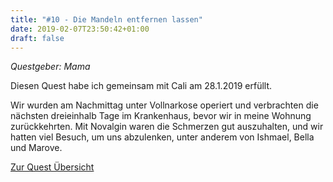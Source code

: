 ```yaml
---
title: "#10 - Die Mandeln entfernen lassen"
date: 2019-02-07T23:50:42+01:00
draft: false
---
```


*Questgeber: Mama*

Diesen Quest habe ich gemeinsam mit Cali am 28.1.2019 erfüllt.

Wir wurden am Nachmittag unter Vollnarkose operiert und verbrachten die nächsten dreieinhalb Tage im Krankenhaus, bevor wir in meine Wohnung zurückkehrten. Mit Novalgin waren die Schmerzen gut auszuhalten, und wir hatten viel Besuch, um uns abzulenken, unter anderem von Ishmael, Bella und Marove.

[Zur Quest Übersicht](/quest)
